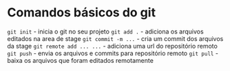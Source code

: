 # Comandos básicos do git 

`git init` - inicia o git no seu projeto
`git add .` - adiciona os arquivos editados na  area de stage
`git commit -m ...` - cria um commit dos arquivos da stage
`git remote add ... ...` - adiciona uma url do repositório remoto
`git push` - envia os arquivos e commits para repositório remoto
`git pull` - baixa os arquivos que foram editados remotamente 

